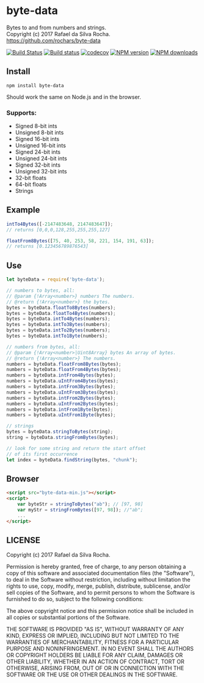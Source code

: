 # byte-data
Bytes to and from numbers and strings.  
Copyright (c) 2017 Rafael da Silva Rocha.  
https://github.com/rochars/byte-data

[![Build Status](https://travis-ci.org/rochars/byte-data.svg?branch=master)](https://travis-ci.org/rochars/byte-data) [![Build status](https://ci.appveyor.com/api/projects/status/g2ellp44s7a0kvid?svg=true)](https://ci.appveyor.com/project/rochars/byte-data) [![codecov](https://codecov.io/gh/rochars/byte-data/branch/master/graph/badge.svg)](https://codecov.io/gh/rochars/byte-data) [![NPM version](https://img.shields.io/npm/v/byte-data.svg?style=flat)](https://www.npmjs.com/package/byte-data) [![NPM downloads](https://img.shields.io/npm/dm/byte-data.svg?style=flat)](https://www.npmjs.com/package/byte-data)

## Install
```
npm install byte-data
```

Should work the same on Node.js and in the browser.

### Supports:
- Signed 8-bit ints
- Unsigned 8-bit ints
- Signed 16-bit ints
- Unsigned 16-bit ints
- Signed 24-bit ints
- Unsigned 24-bit ints
- Signed 32-bit ints
- Unsigned 32-bit ints
- 32-bit floats
- 64-bit floats
- Strings

## Example
```javascript
intTo4Bytes([-2147483648, 2147483647]);
// returns [0,0,0,128,255,255,255,127]

floatFrom8Bytes([75, 40, 253, 58, 221, 154, 191, 63]);
// returns [0.123456789876543]
```

## Use
```javascript
let byteData = require('byte-data');

// numbers to bytes, all:
// @param {!Array<number>} numbers The numbers.
// @return {!Array<number>} the bytes.
bytes = byteData.floatTo8Bytes(numbers);
bytes = byteData.floatTo4Bytes(numbers);
bytes = byteData.intTo4Bytes(numbers);
bytes = byteData.intTo3Bytes(numbers);
bytes = byteData.intTo2Bytes(numbers);
bytes = byteData.intTo1Byte(numbers);

// numbers from bytes, all:
// @param {!Array<number>|Uint8Array} bytes An array of bytes.
// @return {!Array<number>} The numbers.
numbers = byteData.floatFrom8Bytes(bytes);
numbers = byteData.floatFrom4Bytes(bytes);
numbers = byteData.intFrom4Bytes(bytes);
numbers = byteData.uIntFrom4Bytes(bytes);
numbers = byteData.intFrom3Bytes(bytes);
numbers = byteData.uIntFrom3Bytes(bytes);
numbers = byteData.intFrom2Bytes(bytes);
numbers = byteData.uIntFrom2Bytes(bytes);
numbers = byteData.intFrom1Byte(bytes);
numbers = byteData.uIntFrom1Byte(bytes);

// strings
bytes = byteData.stringToBytes(string);
string = byteData.stringFromBytes(bytes);

// look for some string and return the start offset
// of its first occurrence
let index = byteData.findString(bytes, "chunk");
```

## Browser
```html
<script src="byte-data-min.js"></script>
<script>
    var byteStr = stringToBytes("ab"); // [97, 98]
    var myStr = stringFromBytes([97, 98]); //"ab";
    ...
</script>
```

## LICENSE
Copyright (c) 2017 Rafael da Silva Rocha.

Permission is hereby granted, free of charge, to any person obtaining
a copy of this software and associated documentation files (the
"Software"), to deal in the Software without restriction, including
without limitation the rights to use, copy, modify, merge, publish,
distribute, sublicense, and/or sell copies of the Software, and to
permit persons to whom the Software is furnished to do so, subject to
the following conditions:

The above copyright notice and this permission notice shall be
included in all copies or substantial portions of the Software.

THE SOFTWARE IS PROVIDED "AS IS", WITHOUT WARRANTY OF ANY KIND,
EXPRESS OR IMPLIED, INCLUDING BUT NOT LIMITED TO THE WARRANTIES OF
MERCHANTABILITY, FITNESS FOR A PARTICULAR PURPOSE AND
NONINFRINGEMENT. IN NO EVENT SHALL THE AUTHORS OR COPYRIGHT HOLDERS BE
LIABLE FOR ANY CLAIM, DAMAGES OR OTHER LIABILITY, WHETHER IN AN ACTION
OF CONTRACT, TORT OR OTHERWISE, ARISING FROM, OUT OF OR IN CONNECTION
WITH THE SOFTWARE OR THE USE OR OTHER DEALINGS IN THE SOFTWARE.
